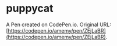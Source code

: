 # puppycat

A Pen created on CodePen.io. Original URL: [https://codepen.io/amemy/pen/ZEjLaBR](https://codepen.io/amemy/pen/ZEjLaBR).

